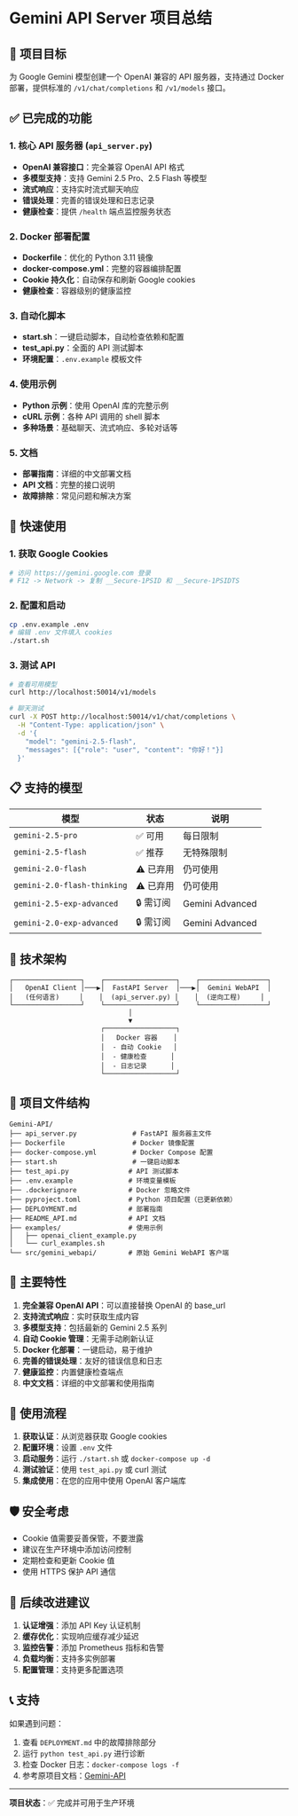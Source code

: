 # Gemini API Server 项目总结

## 🎯 项目目标

为 Google Gemini 模型创建一个 OpenAI 兼容的 API 服务器，支持通过 Docker 部署，提供标准的 `/v1/chat/completions` 和 `/v1/models` 接口。

## ✅ 已完成的功能

### 1. 核心 API 服务器 (`api_server.py`)
- **OpenAI 兼容接口**：完全兼容 OpenAI API 格式
- **多模型支持**：支持 Gemini 2.5 Pro、2.5 Flash 等模型
- **流式响应**：支持实时流式聊天响应
- **错误处理**：完善的错误处理和日志记录
- **健康检查**：提供 `/health` 端点监控服务状态

### 2. Docker 部署配置
- **Dockerfile**：优化的 Python 3.11 镜像
- **docker-compose.yml**：完整的容器编排配置
- **Cookie 持久化**：自动保存和刷新 Google cookies
- **健康检查**：容器级别的健康监控

### 3. 自动化脚本
- **start.sh**：一键启动脚本，自动检查依赖和配置
- **test_api.py**：全面的 API 测试脚本
- **环境配置**：`.env.example` 模板文件

### 4. 使用示例
- **Python 示例**：使用 OpenAI 库的完整示例
- **cURL 示例**：各种 API 调用的 shell 脚本
- **多种场景**：基础聊天、流式响应、多轮对话等

### 5. 文档
- **部署指南**：详细的中文部署文档
- **API 文档**：完整的接口说明
- **故障排除**：常见问题和解决方案

## 🚀 快速使用

### 1. 获取 Google Cookies
```bash
# 访问 https://gemini.google.com 登录
# F12 -> Network -> 复制 __Secure-1PSID 和 __Secure-1PSIDTS
```

### 2. 配置和启动
```bash
cp .env.example .env
# 编辑 .env 文件填入 cookies
./start.sh
```

### 3. 测试 API
```bash
# 查看可用模型
curl http://localhost:50014/v1/models

# 聊天测试
curl -X POST http://localhost:50014/v1/chat/completions \
  -H "Content-Type: application/json" \
  -d '{
    "model": "gemini-2.5-flash",
    "messages": [{"role": "user", "content": "你好！"}]
  }'
```

## 📋 支持的模型

| 模型 | 状态 | 说明 |
|------|------|------|
| `gemini-2.5-pro` | ✅ 可用 | 每日限制 |
| `gemini-2.5-flash` | ✅ 推荐 | 无特殊限制 |
| `gemini-2.0-flash` | ⚠️ 已弃用 | 仍可使用 |
| `gemini-2.0-flash-thinking` | ⚠️ 已弃用 | 仍可使用 |
| `gemini-2.5-exp-advanced` | 🔒 需订阅 | Gemini Advanced |
| `gemini-2.0-exp-advanced` | 🔒 需订阅 | Gemini Advanced |

## 🔧 技术架构

```
┌─────────────────┐    ┌──────────────────┐    ┌─────────────────┐
│   OpenAI Client │───▶│  FastAPI Server  │───▶│  Gemini WebAPI  │
│   (任何语言)     │    │  (api_server.py) │    │  (逆向工程)     │
└─────────────────┘    └──────────────────┘    └─────────────────┘
                              │
                              ▼
                       ┌──────────────────┐
                       │   Docker 容器    │
                       │  - 自动 Cookie   │
                       │  - 健康检查      │
                       │  - 日志记录      │
                       └──────────────────┘
```

## 📁 项目文件结构

```
Gemini-API/
├── api_server.py              # FastAPI 服务器主文件
├── Dockerfile                 # Docker 镜像配置
├── docker-compose.yml         # Docker Compose 配置
├── start.sh                   # 一键启动脚本
├── test_api.py               # API 测试脚本
├── .env.example              # 环境变量模板
├── .dockerignore             # Docker 忽略文件
├── pyproject.toml            # Python 项目配置（已更新依赖）
├── DEPLOYMENT.md             # 部署指南
├── README_API.md             # API 文档
├── examples/                 # 使用示例
│   ├── openai_client_example.py
│   └── curl_examples.sh
└── src/gemini_webapi/        # 原始 Gemini WebAPI 客户端
```

## 🌟 主要特性

1. **完全兼容 OpenAI API**：可以直接替换 OpenAI 的 base_url
2. **支持流式响应**：实时获取生成内容
3. **多模型支持**：包括最新的 Gemini 2.5 系列
4. **自动 Cookie 管理**：无需手动刷新认证
5. **Docker 化部署**：一键启动，易于维护
6. **完善的错误处理**：友好的错误信息和日志
7. **健康监控**：内置健康检查端点
8. **中文文档**：详细的中文部署和使用指南

## 🔄 使用流程

1. **获取认证**：从浏览器获取 Google cookies
2. **配置环境**：设置 `.env` 文件
3. **启动服务**：运行 `./start.sh` 或 `docker-compose up -d`
4. **测试验证**：使用 `test_api.py` 或 curl 测试
5. **集成使用**：在您的应用中使用 OpenAI 客户端库

## 🛡️ 安全考虑

- Cookie 值需要妥善保管，不要泄露
- 建议在生产环境中添加访问控制
- 定期检查和更新 Cookie 值
- 使用 HTTPS 保护 API 通信

## 🚀 后续改进建议

1. **认证增强**：添加 API Key 认证机制
2. **缓存优化**：实现响应缓存减少延迟
3. **监控告警**：添加 Prometheus 指标和告警
4. **负载均衡**：支持多实例部署
5. **配置管理**：支持更多配置选项

## 📞 支持

如果遇到问题：
1. 查看 `DEPLOYMENT.md` 中的故障排除部分
2. 运行 `python test_api.py` 进行诊断
3. 检查 Docker 日志：`docker-compose logs -f`
4. 参考原项目文档：[Gemini-API](https://github.com/HanaokaYuzu/Gemini-API)

---

**项目状态**：✅ 完成并可用于生产环境
